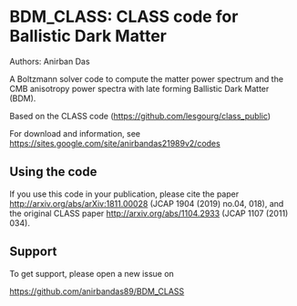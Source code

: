 BDM_CLASS: CLASS code for Ballistic Dark Matter
==============================================

Authors: Anirban Das

A Boltzmann solver code to compute the matter power spectrum and the CMB anisotropy power spectra with late forming Ballistic Dark Matter (BDM).

Based on the CLASS code (https://github.com/lesgourg/class_public)

For download and information, see https://sites.google.com/site/anirbandas21989v2/codes


Using the code
--------------

If you use this code in your publication, please cite the paper http://arxiv.org/abs/arXiv:1811.00028 (JCAP 1904 (2019) no.04, 018), and the original CLASS paper http://arxiv.org/abs/1104.2933 (JCAP 1107 (2011) 034).

Support
-------

To get support, please open a new issue on

https://github.com/anirbandas89/BDM_CLASS
